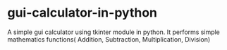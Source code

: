 # gui-calculator-in-python
A simple gui calculator using tkinter module in python. It performs simple mathematics functions( Addition, Subtraction, Multiplication, Division)
